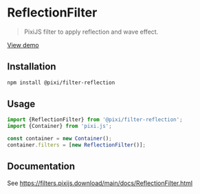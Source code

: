 # ReflectionFilter

> PixiJS filter to apply reflection and wave effect.

[View demo](https://filters.pixijs.download/main/demo/index.html?enabled=AdjustBasicFilter)

## Installation

```bash
npm install @pixi/filter-reflection
```

## Usage

```js
import {ReflectionFilter} from '@pixi/filter-reflection';
import {Container} from 'pixi.js';

const container = new Container();
container.filters = [new ReflectionFilter()];
```

## Documentation

See https://filters.pixijs.download/main/docs/ReflectionFilter.html
